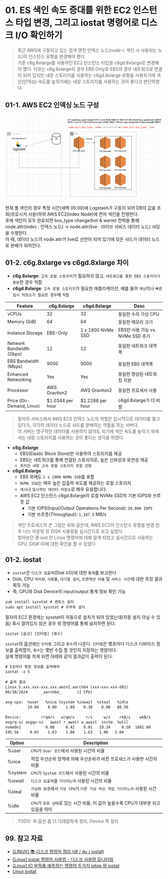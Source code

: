 # 01. ES 색인 속도 증대를 위한 EC2 인스턴스 타입 변경, 그리고 iostat 명령어로 디스크 I/O 확인하기

> 최근 AWS에 구동되고 있는 검색 엔진 인덱스 노드(node-i: 색인 시 사용되는 노드)의 인스턴스 유형을 변경해야 했다.  
> 기존 c6g.8xlarge를 사용하던 EC2 인스턴스 타입을 c6gd.8xlarge로 변경해야 했다. 이유는 c6g.8xlarge의 경우 EBS Only로 EBS의 경우 네트워크로 연결이 되어 있지만
> 내장 스토리지를 사용하는 c6gd.8xlarge 유형을 사용하기에 색인(인덱싱) 속도를 높히기에는 내장 스토리지를 사용하는 것이 좋다고 판단하였다.

## 01-1. AWS EC2 인덱싱 노드 구성

![20240630_인덱스_프로세스](./img/20240630_인덱스_프로세스.png)

현재 풀 색인의 경우 특정 시간(새벽 05:00)에 Logstash가 구동이 되어 DB의 값을 조회(프로시저 사용)하여 AWS EC2(index Node)에 먼저 색인을 진행한다.  
후에 색인이 모두 완료되면 box_type change(hot & warm) 전략을 통해 node.attr(index : 인덱스 노드) -> node.attr(live : 라이브 서비스 데이터 노드) 샤딩을 수행한다.  
이 때, 데이터 노드의 node.attr가 live로 선언이 되어 있기에 모든 샤드가 데이터 노드로 분배가 되어진다.

## 01-2. c6g.8xlarge vs c6gd.8xlarge 차이

- **c6g.8xlarge**: `고속 로컬 스토리지`가 필요하지 않고, `네트워크를 통한 EBS 스토리지가 충분`한 경우 적합
- **c6gd.8xlarge**: `고속 로컬 스토리지`가 필요한 애플리케이션, 예를 들어 `캐싱`이나 `빠른 임시 저장소가 필요한 경우`에 `적합`

| Feature                | c6g.8xlarge                     | c6gd.8xlarge                     | Desc                             |
|------------------------|---------------------------------|----------------------------------|----------------------------------|
| vCPUs                  | 32                              | 32                               | 동일한 수의 가상 CPU            |
| Memory (GiB)           | 64                              | 64                               | 동일한 메모리 크기              |
| Instance Storage       | EBS-Only                        | 1 x 1900 NVMe SSD                | EBS만 사용 가능 vs. NVMe SSD 추가|
| Network Bandwidth (Gbps)| 12                              | 12                               | 동일한 네트워크 대역폭          |
| EBS Bandwidth (Mbps)   | 9000                            | 9000                             | 동일한 EBS 대역폭               |
| Enhanced Networking    | Yes                             | Yes                              | 동일한 향상된 네트워킹 지원     |
| Processor              | AWS Graviton2                   | AWS Graviton2                    | 동일한 프로세서 사용            |
| Price (On-Demand, Linux)| $1.0344 per hour               | $1.2288 per hour                 | c6gd.8xlarge가 더 비쌈          |

> 필자의 서비스에서 AWS ECS 인덱스 노드의 역할은 임시적으로 데이터를 들고 있다가, 각각의 데이터 노드로 샤드를 분배하는 역할을 하는 서버다.  
> 이 서버는 영구적인 데이터를 사용하지 않아도 되기에 색인 속도를 높히기 위에서는 내장 스토리지를 사용하는 것이 좋다는 생각을 하였다.

- **c6g.8xlarge**
  - EBS(Elastic Block Store)만 사용하여 스토리지를 제공
  - EBS는 네트워크를 통해 연결된 스토리지로, 높은 신뢰성과 유연성 제공
  - `하지만 내장 고속 로컬 스토리지 포함 안함`
- **c6gd.8xlarge**
  - EBS 외에도 `1 x 1900 NVMe SSD`를 포함
  - `NVMe SSD`는 매우 높은 입출력 속도를 제공하는 로컬 스토리지
  - `캐시`나 `일시적인 데이터 저장소`로 매우 유용합니다.
  - AWS EC2 인스턴스 c6gd.8xlarge의 로컬 NVMe SSD의 기본 IOPS와 쓰루풋 값
    - 기본 IOPS(Input/Output Operations Per Second): `20,000 IOPS`
    - 기본 쓰루풋(Throughput): `1,187.5` MB/s

> 색인 프로세스의 큰 그림은 위와 같은데, AWS EC2의 인스턴스 유형을 변경 한 후 나는 마운팅 된 DISK 사용량을 실시간으로 보고 싶었다.  
> 찾아보던 중 iost 란 Linux 명령어에 대해 알게 되었고 실시간으로 사용하는 CPU, DISK IO에 대한 확인을 할 수 있었다.

## 01-2. iostat

- `iostat`은 `디스크 입출력`(Disk I/O)에 대한 `통계`를 보고한다
- Disk, CPU `처리량`, `사용률`, `대기열 길이`, `트랜잭션 비율` 및 `서비스 시간`에 대한 측정 결과 획득 가능
- 즉, CPU와 Disk Device의 input/output 통계 정보 확인 가능

```shell
yum install sysstat # 센토스 설치
sudo apt install sysstat # 우부투 설치
```

필자의 EC2 환경에는 sysstat이 자동으로 설치가 되어 있었는데(자동 설치 아닐 수 있음) 혹시 깔려있지 않은 경우 위 명령어를 통해 설치하면 된다.

```shell
iostat [옵션] [인터벌] [횟수]
```

`iostat`의 옵션에는 `인터벌` 그리고 `횟수`가 나온다. `인터벌`은 몇초마다 디스크 디바이스 정보를 출력할지, `횟수`는 몇번 수집 할 것인지 지정하는 명령어다.  
실제 명령어를 치게 되면 아래와 같이 결과값이 출력이 된다.

```shell
# 5초마다 확장 정보를 출력해라
iostat -x 5

# 출력 결과
Linux 5.xxx.xxx-xxx.xxx.amzn2.aarch64 (xxx-xxx-xxx-d01)         06/30/2024      _aarch64_       (2 CPU)

avg-cpu:  %user   %nice %system %iowait  %steal   %idle
          10.04    0.00    1.09    0.38    0.00   88.50

Device:         rrqm/s   wrqm/s     r/s     w/s    rkB/s    wkB/s avgrq-sz avgqu-sz   await r_await w_await  svctm  %util
nvme0n1           0.00     0.42    0.01   19.24     0.50  1881.00   195.56     0.03    1.63    1.88    1.63   1.06   2.04
```

| Option   | Description                               |
|----------|-------------------------------------------|
| %user    | `CPU`가 `User 모드`에서 사용된 시간의 비율 |
| %nice    | 작업 우선순위 정책에 의해 우선순위가 바뀐 프로세스가 사용한 시간의 비율 |
| %system  | `CPU`가 `System 모드`에서 사용된 시간의 비율 |
| %iowait  | `디스크 입출력`을 `기다리는데` 사용된 시간의 비율 |
| %steal   | `가상화 환경`에서 `가상 CPU`가 `다른 가상 머신 작업 기다리느라` 사용된 시간 비율 |
| %idle    | `CPU`가 `유휴 상태`로 있는 시간 비율, 이 값이 높을수록 CPU가 대부분 쉬고 있음을 의미 |

> TODO: 위 옵션 좀 더 디테일하게 정리, Device 쪽 정리

## 99. 참고 자료

- [[LINUX] 📚 디스크 명령어 정리 (df / du / iostat)](https://inpa.tistory.com/entry/LINUX-%F0%9F%93%9A-%EB%94%94%EC%8A%A4%ED%81%AC-%EB%AA%85%EB%A0%B9%EC%96%B4-%EC%A0%95%EB%A6%AC-df-du-%EC%9A%A9%EB%9F%89-%EA%B5%AC%ED%95%98%EA%B8%B0)
- [[Linux] iostat 명령어 사용법 - 디스크 사용량 모니터링](https://hbase.tistory.com/324)
- [[Linux] IO 부하를 예측하는 명령어 두가지 iotop 와 iostat](https://devkingdom.tistory.com/233)
- [Linux iostat](https://brunch.co.kr/@lars/7)
